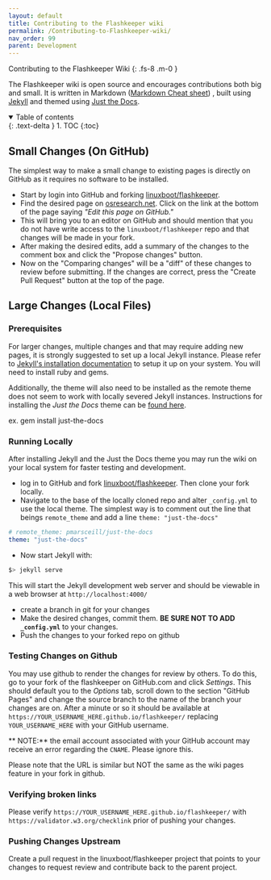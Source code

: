 ```yaml
---
layout: default
title: Contributing to the Flashkeeper wiki
permalink: /Contributing-to-Flashkeeper-wiki/
nav_order: 99
parent: Development
---
```


Contributing to the Flashkeeper Wiki
{: .fs-8 .m-0 }

The Flashkeeper wiki is open source and encourages contributions both big and small.
 It is written in Markdown ([Markdown Cheat sheet](https://www.markdownguide.org/cheat-sheet/))
 , built using [Jekyll](https://jekyllrb.com/) and themed using
 [Just the Docs](https://pmarsceill.github.io/just-the-docs/).



<!-- markdownlint-disable MD033 -->
 <details open markdown="block">
   <summary>
     Table of contents
   </summary>
   {: .text-delta }
 1. TOC
 {:toc}
 </details>
 <!-- markdownlint-enable MD033 -->


Small Changes (On GitHub)
---
The simplest way to make a small change to existing pages is directly on GitHub
 as it requires no software to be installed.

* Start by login into GitHub and forking
[linuxboot/flashkeeper](https://github.com/linuxboot/flashkeeper).
* Find the desired page on [osresearch.net](http://osresearch.net/).  Click on
the link at the bottom of the page saying *"Edit this page on GitHub."*
* This will bring you to an editor on GitHub and should mention that you do not
have write access to the `linuxboot/flashkeeper` repo and that changes will be
made in your fork.
* After making the desired edits, add a summary of the changes to the comment
 box and click the "Propose changes" button.
* Now on the "Comparing changes" will be a "diff" of these changes to review
 before submitting.  If the changes are correct, press the "Create Pull Request"
 button at the top of the page.


Large Changes (Local Files)
---

### Prerequisites

For larger changes, multiple changes and that may require adding new pages, it
 is strongly suggested to set up a local Jekyll instance.  Please refer to
 [Jekyll's installation documentation](https://jekyllrb.com/docs/) to setup it
 up on your system.  You will need to install ruby and gems.

Additionally, the theme will also need to be installed as the remote theme does
 not seem to work with locally severed Jekyll instances.  Instructions for
 installing the *Just the Docs* theme can be
 [found here](https://pmarsceill.github.io/just-the-docs/).

  ex.  gem install just-the-docs

### Running Locally

After installing Jekyll and the Just the Docs theme you may run the wiki on your local system for faster testing and development.
* log in to GitHub and fork
[linuxboot/flashkeeper](https://github.com/linuxboot/flashkeeper).  Then clone
your fork locally.
* Navigate to the base of the locally cloned repo and alter `_config.yml` to use
 the local theme.  The simplest way is to comment out the line that beings
 `remote_theme` and add a line `theme: "just-the-docs"`

 ```yaml
 # remote_theme: pmarsceill/just-the-docs
 theme: "just-the-docs"
 ```
* Now start Jekyll with:
```bash
$> jekyll serve
```
This will start the Jekyll development web server and should be viewable in a
web browser at `http://localhost:4000/`

* create a branch in git for your changes
* Make the desired changes, commit them.  **BE SURE NOT TO ADD `_config.yml`**
to your changes.
* Push the changes to your forked repo on github

### Testing Changes on Github

You may use github to render the changes for review by others.  To do this, go to your fork of the flashkeeper on
 GitHub.com and click *Settings*.  This should default you to the *Options* tab,
scroll down to the section "GitHub Pages" and change the source branch to the
name of the branch your changes are on.  After a minute or so it should be
available at `https://YOUR_USERNAME_HERE.github.io/flashkeeper/`
replacing `YOUR_USERNAME_HERE` with your GitHub username.

** NOTE:** the email account associated with your GitHub account may receive an
 error regarding the `CNAME`.  Please ignore this.

Please note that the URL is similar but NOT the same as the wiki pages feature in your fork in github.

### Verifying broken links
Please verify `https://YOUR_USERNAME_HERE.github.io/flashkeeper/` with `https://validator.w3.org/checklink` prior of pushing your changes. 

### Pushing Changes Upstream

Create a pull request in the linuxboot/flashkeeper project that points to your changes to request review and contribute back to the parent project.
